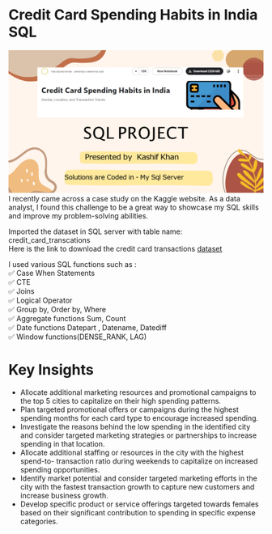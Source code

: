 # Credit Card Spending Habits in India SQL

![custom](https://github.com/Kashifletslearn/Credit-Card-Spending-Habits-in-India-SQL/blob/main/Credit%20Card%20Spending%20Habits%20in%20India%20image.png)
I recently came across a case study on the Kaggle website. As a data analyst, I found this challenge to be a great way to showcase my SQL skills and improve my problem-solving abilities.

Imported the dataset in SQL server with table name: credit_card_transcations             
Here is the link to download the credit card transactions [dataset](https://lnkd.in/dBkkCw2n)          
             

I used various SQL functions such as :                               
✅ Case When Statements           
✅ CTE            
✅ Joins         
✅ Logical Operator              
✅ Group by, Order by, Where         
✅ Aggregate functions Sum, Count                
✅ Date functions Datepart , Datename, Datediff               
✅ Window functions(DENSE_RANK, LAG)  

# Key Insights
* Allocate additional marketing resources and promotional campaigns to the top 5 	cities to capitalize on their high spending patterns.
* Plan targeted promotional offers or campaigns during the highest spending months 	for each card type to encourage increased spending.
* Investigate the reasons behind the low spending in the identified city and consider 	targeted marketing strategies or partnerships to increase spending in that location.
* Allocate additional staffing or resources in the city with the highest spend-to- 	transaction ratio during weekends to capitalize on increased spending opportunities.
* Identify market potential and consider targeted marketing efforts in the city with 	the fastest transaction growth to capture new customers and increase business 	growth.
* Develop specific product or service offerings targeted towards females based on 	their significant contribution to spending in specific expense categories.
